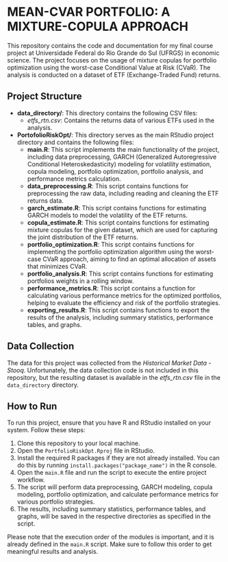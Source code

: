 # MEAN-CVAR PORTFOLIO: A MIXTURE-COPULA APPROACH

This repository contains the code and documentation for my final course project at Universidade Federal do Rio Grande do Sul (UFRGS) in economic science. The project focuses on the usage of mixture copulas for portfolio optimization using the worst-case Conditional Value at Risk (CVaR). The analysis is conducted on a dataset of ETF (Exchange-Traded Fund) returns.

## Project Structure

- **data_directory/**: This directory contains the following CSV files:
  - *etfs_rtn.csv*: Contains the returns data of various ETFs used in the analysis.
- **PortofolioRiskOpt/**: This directory serves as the main RStudio project directory and contains the following files:
  - **main.R**: This script implements the main functionality of the project, including data preprocessing, GARCH (Generalized Autoregressive Conditional Heteroskedasticity) modeling for volatility estimation, copula modeling, portfolio optimization, portfolio analysis, and performance metrics calculation.
  - **data_preprocessing.R**: This script contains functions for preprocessing the raw data, including reading and cleaning the ETF returns data.
  - **garch_estimate.R**: This script contains functions for estimating GARCH models to model the volatility of the ETF returns.
  - **copula_estimate.R**: This script contains functions for estimating mixture copulas for the given dataset, which are used for capturing the joint distribution of the ETF returns.
  - **portfolio_optimization.R**: This script contains functions for implementing the portfolio optimization algorithm using the worst-case CVaR approach, aiming to find an optimal allocation of assets that minimizes CVaR.
  - **portfolio_analysis.R**: This script contains functions for estimating portfolios weights in a rolling window.
  - **performance_metrics.R**: This script contains a function for calculating various performance metrics for the optimized portfolios, helping to evaluate the efficiency and risk of the portfolio strategies.
  - **exporting_results.R**: This script contains functions to export the results of the analysis, including summary statistics, performance tables, and graphs.


## Data Collection

The data for this project was collected from the *Historical Market Data - Stooq*. Unfortunately, the data collection code is not included in this repository, but the resulting dataset is available in the *etfs_rtn.csv* file in the `data_directory` directory.

## How to Run

To run this project, ensure that you have R and RStudio installed on your system. Follow these steps:

1. Clone this repository to your local machine.
2. Open the `PortfolioRiskOpt.Rproj` file in RStudio.
3. Install the required R packages if they are not already installed. You can do this by running `install.packages("package_name")` in the R console.
4. Open the `main.R` file and run the script to execute the entire project workflow.
5. The script will perform data preprocessing, GARCH modeling, copula modeling, portfolio optimization, and calculate performance metrics for various portfolio strategies.
6. The results, including summary statistics, performance tables, and graphs, will be saved in the respective directories as specified in the script.

Please note that the execution order of the modules is important, and it is already defined in the `main.R` script. Make sure to follow this order to get meaningful results and analysis.
